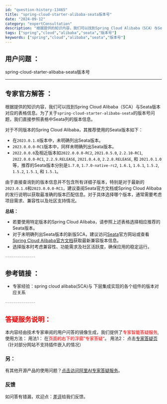 ```yaml
---
id: "question-history-13465"
title: "spring-cloud-starter-alibaba-seata版本号"
date: "2024-09-12"
category: "expertConsultation"
description: "根据提供的知识内容，我们可以找到Spring Cloud Alibaba（SCA）与Seata版本对应的表格信息。为了关于`spring-cloud-starter-alibaba-seata`的版本号问题，我们直接参照表格中Seata列的版本信息。对于不同版本的Spring Cloud Aliba"
tags: ["spring","cloud","alibaba","seata","版本号"]
keywords: ["spring","cloud","alibaba","seata","版本号"]
---
```


## 用户问题 ： 
 spring-cloud-starter-alibaba-seata版本号  

---------------
## 专家官方解答 ：

根据提供的知识内容，我们可以找到Spring Cloud Alibaba（SCA）与Seata版本对应的表格信息。为了关于`spring-cloud-starter-alibaba-seata`的版本号问题，我们直接参照表格中Seata列的版本信息。

对于不同版本的Spring Cloud Alibaba，其推荐使用的Seata版本如下：

- 在`2023.0.1.0`版本中，未明确列出Seata版本。
- `2023.0.0.0-RC1`版本中，同样未明确列出Seata版本。
- `2022.0.0.0`及相近版本如`2022.0.0.0-RC2`, `2021.0.5.0`, `2.2.10-RC1`, `2022.0.0.0-RC1`, `2.2.9.RELEASE`, `2021.0.4.0`, `2.2.8.RELEASE`, 和 `2021.0.1.0`等，推荐的Seata版本分别是`1.7.0`, `1.7.0-native-rc2`, `1.6.1`, `1.6.1`, `1.5.2`, `1.5.2`, `1.5.1`, 和 `1.5.1`。

由于直接查询到的版本信息并不包含所有详细子版本，特别是对于最新的`2023.0.1.0`和`2023.0.0.0-RC1`，建议查阅Seata官方文档或Spring Cloud Alibaba的发行说明以获取最准确的版本匹配信息。对于具体选择哪个版本，通常需要考虑项目需求、兼容性以及社区支持情况。

**总结：**
- 若要使用特定版本的Spring Cloud Alibaba，请参照上述表格选择相应推荐的Seata版本。
- 对于未明确列出Seata版本的新版SCA，建议访问[Seata](https://seata.io/)官方网站或查看[Spring Cloud Alibaba官方文档](https://spring-cloud-alibaba.github.io/)获取最新兼容版本信息。
- 选择版本时考虑兼容性、功能需求及社区活跃度，确保应用的稳定运行。


<font color="#949494">---------------</font> 


## 参考链接 ：

* 专家经验：spring cloud alibaba(SCA)与 下层集成实现的各个组件的版本对应关系 


 <font color="#949494">---------------</font> 
 


## <font color="#FF0000">答疑服务说明：</font> 

本内容经由技术专家审阅的用户问答的镜像生成，我们提供了<font color="#FF0000">专家智能答疑服务</font>,使用方法：
用法1： 在<font color="#FF0000">页面的右下的浮窗”专家答疑“</font>。
用法2： 点击[专家答疑页](https://answer.opensource.alibaba.com/docs/intro)（针对部分网站不支持插件嵌入的情况）
### 另：


有其他开源产品的使用问题？[点击访问阿里AI专家答疑服务](https://answer.opensource.alibaba.com/docs/intro)。
### 反馈
如问答有错漏，欢迎点：[差评](https://ai.nacos.io/user/feedbackByEnhancerGradePOJOID?enhancerGradePOJOId=17087)给我们反馈。
